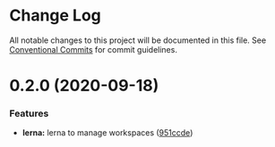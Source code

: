 # Change Log

All notable changes to this project will be documented in this file.
See [Conventional Commits](https://conventionalcommits.org) for commit guidelines.

# 0.2.0 (2020-09-18)


### Features

* **lerna:** lerna to manage workspaces ([951ccde](https://github.com/bearkfear/projeto-integrador/commit/951ccdef574aa282a6f8c521c98cfda983347566))
